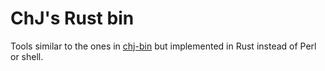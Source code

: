 # ChJ's Rust bin

Tools similar to the ones in [chj-bin](https://github.com/pflanze/chj-bin) but implemented in Rust instead of Perl or shell.

